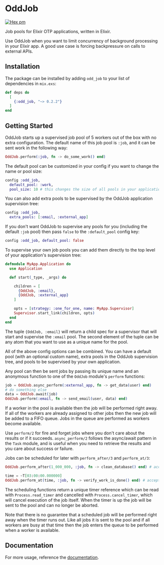 # OddJob
[![Hex pm](https://img.shields.io/hexpm/v/odd_job.svg?style=flat)](https://hex.pm/packages/odd_job)

Job pools for Elixir OTP applications, written in Elixir.

Use OddJob when you want to limit concurrency of background processing in your Elixir app. A good use case is forcing backpressure on calls to external APIs.

## Installation

The package can be installed by adding `odd_job` to your list of dependencies in `mix.exs`:

```elixir
def deps do
  [
    {:odd_job, "~> 0.2.2"}
  ]
end
```

## Getting Started
OddJob starts up a supervised job pool of 5 workers out of the box with no extra configuration.
The default name of this job pool is `:job`, and it can be sent work in the following way:

```elixir
OddJob.perform(:job, fn -> do_some_work() end)
```

The default pool can be customized in your config if you want to change the name or pool size:

```elixir
config :odd_job,
  default_pool: :work,
  pool_size: 10 # this changes the size of all pools in your application, defaults to 5
```

You can also add extra pools to be supervised by the OddJob application supervision tree:

```elixir
config :odd_job,
  extra_pools: [:email, :external_app]
```

If you don't want OddJob to supervise any pools for you (including the default `:job` pool) then pass `false` to the `:default_pool` config key:

```elixir
config :odd_job, default_pool: false
```

To supervise your own job pools you can add them directly to the top level of your application's supervision tree:

```elixir
defmodule MyApp.Application do
  use Application

  def start(_type, _args) do

    children = [
      {OddJob, :email},
      {OddJob, :external_app}
    ]

    opts = [strategy: :one_for_one, name: MyApp.Supervisor]
    Supervisor.start_link(children, opts)
  end
end
```

The tuple `{OddJob, :email}` will return a child spec for a supervisor that will start and supervise
the `:email` pool. The second element of the tuple can be any atom that you want to use as a unique
name for the pool.

All of the above config options can be combined. You can have a default pool (with an optional custom name), extra pools in the OddJob supervision tree, and pools to be supervised by your own application.

Any pool can then be sent jobs by passing its unique name and an anonymous function to one of the `OddJob` module's `perform` functions:

```elixir
job = OddJob.async_perform(:external_app, fn -> get_data(user) end)
# do something else
data = OddJob.await(job)
OddJob.perform(:email, fn -> send_email(user, data) end)
```

If a worker in the pool is available then the job will be performed right away. If all of the workers
are already assigned to other jobs then the new job will be added to a FIFO queue. Jobs in the queue are performed as workers become available.

Use `perform/2` for fire and forget jobs where you don't care about the results or if it succeeds. `async_perform/2` follows the async/await pattern in the `Task` module, and is useful when you need to retrieve the results and you care about success or failure.

Jobs can be scheduled for later with `perform_after/3` and `perform_at/3`:

```elixir
OddJob.perform_after(1_000_000, :job, fn -> clean_database() end) # accepts a timer in milliseconds

time = ~T[03:00:00.000000]
OddJob.perform_at(time, :job, fn -> verify_work_is_done() end) # accepts a valid Time or DateTime struct
```

The scheduling functions return a unique timer reference which can be read with `Process.read_timer` and
cancelled with `Process.cancel_timer`, which will cancel execution of the job itself. When the timer is up the job will be sent to the pool and can no longer be aborted.

Note that there is no guarantee that a scheduled job will be performed right away when the timer runs out. Like all jobs it is sent to the pool and if all workers are busy at that time then the job enters the queue to be performed when a worker is available.

## Documentation

For more usage, reference the [documentation](https://hexdocs.pm/odd_job).

